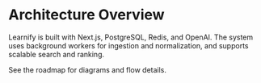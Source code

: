 # Architecture Overview

Learnify is built with Next.js, PostgreSQL, Redis, and OpenAI. The system uses background workers for ingestion and normalization, and supports scalable search and ranking.

See the roadmap for diagrams and flow details.
